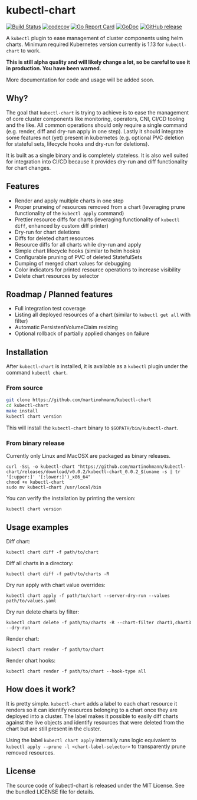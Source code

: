 kubectl-chart
=============

[![Build Status](https://travis-ci.org/martinohmann/kubectl-chart.svg?branch=master)](https://travis-ci.org/martinohmann/kubectl-chart)
[![codecov](https://codecov.io/gh/martinohmann/kubectl-chart/branch/master/graph/badge.svg)](https://codecov.io/gh/martinohmann/kubectl-chart)
[![Go Report Card](https://goreportcard.com/badge/github.com/martinohmann/kubectl-chart?style=flat)](https://goreportcard.com/report/github.com/martinohmann/kubectl-chart)
[![GoDoc](https://godoc.org/github.com/martinohmann/kubectl-chart?status.svg)](https://godoc.org/github.com/martinohmann/kubectl-chart)
[![GitHub release](https://img.shields.io/github/release/martinohmann/kubectl-chart)](https://github.com/martinohmann/kubectl-chart/releases)

A `kubectl` plugin to ease management of cluster components using helm charts.
Minimum required Kubernetes version currently is 1.13 for `kubectl-chart` to
work.

**This is still alpha quality and will likely change a lot, so be careful to use it in production. You have been warned.**

More documentation for code and usage will be added soon.

Why?
----

The goal that `kubectl-chart` is trying to achieve is to ease the management of
core cluster components like monitoring, operators, CNI, CI/CD tooling and the
like. All common operations should only require a single command (e.g. render,
diff and dry-run apply in one step). Lastly it should integrate some features
not (yet) present in kubernetes (e.g. optional PVC deletion for stateful sets,
lifecycle hooks and dry-run for deletions).

It is built as a single binary and is completely stateless. It is also well
suited for integration into CI/CD because it provides dry-run and diff
functionality for chart changes.

Features
--------

- Render and apply multiple charts in one step
- Proper pruneing of resources removed from a chart (leveraging prune
  functionality of the `kubectl apply` command)
- Prettier resource diffs for charts (leveraging functionality of `kubectl
  diff`, enhanced by custom diff printer)
- Dry-run for chart deletions
- Diffs for deleted chart resources
- Resource diffs for all charts while dry-run and apply
- Simple chart lifecycle hooks (similar to helm hooks)
- Configurable pruning of PVC of deleted StatefulSets
- Dumping of merged chart values for debugging
- Color indicators for printed resource operations to increase visibility
- Delete chart resources by selector

Roadmap / Planned features
--------------------------

- Full integration test coverage
- Listing all deployed resources of a chart (similar to `kubectl get all` with filter)
- Automatic PersistentVolumeClaim resizing
- Optional rollback of partially applied changes on failure

Installation
------------

After `kubectl-chart` is installed, it is available as a `kubectl` plugin under
the command `kubectl chart`.

### From source

```sh
git clone https://github.com/martinohmann/kubectl-chart
cd kubectl-chart
make install
kubectl chart version
```

This will install the `kubectl-chart` binary to `$GOPATH/bin/kubectl-chart`.

### From binary release

Currently only Linux and MacOSX are packaged as binary releases.

```
curl -SsL -o kubectl-chart "https://github.com/martinohmann/kubectl-chart/releases/download/v0.0.2/kubectl-chart_0.0.2_$(uname -s | tr '[:upper:]' '[:lower:]')_x86_64"
chmod +x kubectl-chart
sudo mv kubectl-chart /usr/local/bin
```

You can verify the installation by printing the version:

```
kubectl chart version
```

Usage examples
--------------

Diff chart:

```
kubectl chart diff -f path/to/chart
```

Diff all charts in a directory:

```
kubectl chart diff -f path/to/charts -R
```

Dry run apply with chart value overrides:

```
kubectl chart apply -f path/to/chart --server-dry-run --values path/to/values.yaml
```

Dry run delete charts by filter:

```
kubectl chart delete -f path/to/charts -R --chart-filter chart1,chart3 --dry-run
```

Render chart:

```
kubectl chart render -f path/to/chart
```

Render chart hooks:

```
kubectl chart render -f path/to/chart --hook-type all
```

How does it work?
-----------------

It is pretty simple. `kubectl-chart` adds a label to each chart resource it
renders so it can identify resources belonging to a chart once they are
deployed into a cluster. The label makes it possible to easily diff charts
against the live objects and identify resources that were deleted from the
chart but are still present in the cluster.

Using the label `kubectl chart apply` internally runs logic equivalent to
`kubectl apply --prune -l <chart-label-selector>` to transparently prune
removed resources.

License
-------

The source code of kubectl-chart is released under the MIT
License. See the bundled LICENSE file for details.

